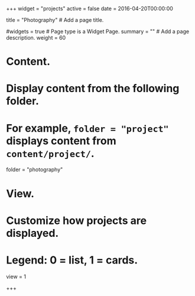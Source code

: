 +++
widget = "projects"
active = false
date = 2016-04-20T00:00:00

title = "Photography"  # Add a page title.

#widgets = true  # Page type is a Widget Page.
summary = ""  # Add a page description.
weight = 60

# Content.
# Display content from the following folder.
# For example, `folder = "project"` displays content from `content/project/`.
folder = "photography"

# View.
# Customize how projects are displayed.
# Legend: 0 = list, 1 = cards.
view = 1


+++
